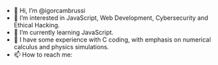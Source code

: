 - 👋 Hi, I’m @igorcambrussi
- 👀 I’m interested in JavaScript, Web Development, Cybersecurity and Ethical Hacking.
- 🌱 I’m currently learning JavaScript.
- 💞️ I have some experience with C coding, with emphasis on numerical calculus and physics simulations.
- 📫 How to reach me: 

<!---
igorcambrussi/igorcambrussi is a ✨ special ✨ repository because its `README.md` (this file) appears on your GitHub profile.
You can click the Preview link to take a look at your changes.
--->
